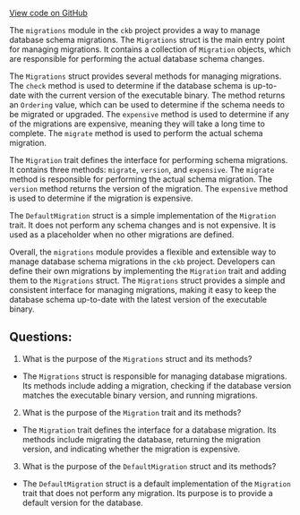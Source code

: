 [View code on GitHub](https://github.com/nervosnetwork/ckb/blob/develop/db-migration/src/lib.rs)

The `migrations` module in the `ckb` project provides a way to manage database schema migrations. The `Migrations` struct is the main entry point for managing migrations. It contains a collection of `Migration` objects, which are responsible for performing the actual database schema changes.

The `Migrations` struct provides several methods for managing migrations. The `check` method is used to determine if the database schema is up-to-date with the current version of the executable binary. The method returns an `Ordering` value, which can be used to determine if the schema needs to be migrated or upgraded. The `expensive` method is used to determine if any of the migrations are expensive, meaning they will take a long time to complete. The `migrate` method is used to perform the actual schema migration.

The `Migration` trait defines the interface for performing schema migrations. It contains three methods: `migrate`, `version`, and `expensive`. The `migrate` method is responsible for performing the actual schema migration. The `version` method returns the version of the migration. The `expensive` method is used to determine if the migration is expensive.

The `DefaultMigration` struct is a simple implementation of the `Migration` trait. It does not perform any schema changes and is not expensive. It is used as a placeholder when no other migrations are defined.

Overall, the `migrations` module provides a flexible and extensible way to manage database schema migrations in the `ckb` project. Developers can define their own migrations by implementing the `Migration` trait and adding them to the `Migrations` struct. The `Migrations` struct provides a simple and consistent interface for managing migrations, making it easy to keep the database schema up-to-date with the latest version of the executable binary.
## Questions:
 1. What is the purpose of the `Migrations` struct and its methods?
- The `Migrations` struct is responsible for managing database migrations. Its methods include adding a migration, checking if the database version matches the executable binary version, and running migrations.

2. What is the purpose of the `Migration` trait and its methods?
- The `Migration` trait defines the interface for a database migration. Its methods include migrating the database, returning the migration version, and indicating whether the migration is expensive.

3. What is the purpose of the `DefaultMigration` struct and its methods?
- The `DefaultMigration` struct is a default implementation of the `Migration` trait that does not perform any migration. Its purpose is to provide a default version for the database.
